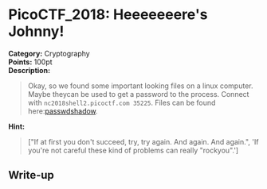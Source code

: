 <!-- This markdown file is writeup template. -->

# PicoCTF_2018:  Heeeeeeere's Johnny!

**Category:** Cryptography  
**Points:** 100pt  
**Description:**

> Okay, so we found some important looking files on a linux computer. Maybe theycan be used to get a password to the process. Connect with `nc2018shell2.picoctf.com 35225`. Files can be found here:[passwd](//2018shell2.picoctf.com/static/a488bb3c175bc843e0fbce95fff920d9/passwd)[shadow](//2018shell2.picoctf.com/static/a488bb3c175bc843e0fbce95fff920d9/shadow).

**Hint:**

> ["If at first you don't succeed, try, try again. And again. And again.", 'If you\'re not careful these kind of problems can really "rockyou".']

## Write-up